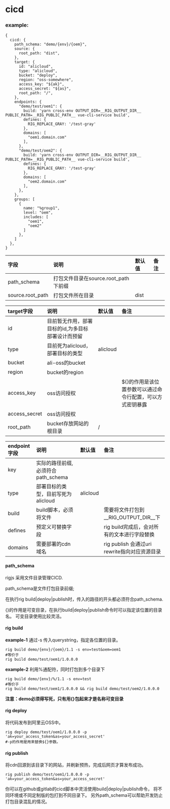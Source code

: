 # cicd
### example:
```json5
{
  cicd: {
    path_schema: "demo/{env}/{oem}",
    source: {
      root_path: "dist",
    },
    target: {
      id: "alicloud",
      type: "alicloud",
      bucket: "deploy",
      region: "oss-somewhere",
      access_key: "${ak}",
      access_secret: "${as}",
      root_path: "/",
    },
    endpoints: {
      "demo/test/oem1": {
        build: 'yarn cross-env OUTPUT_DIR=__RIG_OUTPUT_DIR__ PUBLIC_PATH=__RIG_PUBLIC_PATH__ vue-cli-service build',
        defines: {
          RIG_REPLACE_GRAY: '/test-gray'
        },
        domains: [
          "oem1.domain.com"
        ],
      },
      "demo/test/oem2": {
        build: 'yarn cross-env OUTPUT_DIR=__RIG_OUTPUT_DIR__ PUBLIC_PATH=__RIG_PUBLIC_PATH__ vue-cli-service build',
        defines: {
          RIG_REPLACE_GRAY: '/test-gray'
        },
        domains: [
          "oem2.domain.com"
        ],
      },
    },
    groups: [
      {
        name: "%group1",
        level: "oem",
        includes: [
          "oem1",
          "oem2"
        ]
      },
    ]
  },
}
```
|字段|说明|默认值|备注|
|:---|:---|:---|:---|
|path_schema|打包文件目录在source.root_path下前缀||
|source.root_path|打包文件所在目录|dist|

|target字段|说明|默认值|备注|
|:---|:---|:---|:---|
|id|目前暂无作用，部署目标的id,为多目标部署设计而预留|||
|type|目前死为alicloud，部署目标的类型|alicloud||
|bucket|ali-oss的bucket|
|region|bucket的region|
|access_key|oss访问授权| |${}的作用是该位置参数可以通过命令行配置，可以方式密钥暴露|
|access_secret|oss访问授权| ||
|root_path|bucket存放网站的根目录|/| |

|endpoint字段|说明|默认值|备注|
|:---|:---|:---|:---|
|key|实际的路径前缀,必须符合path_schema|||
|type|部署目标的类型，目前写死为alicloud|alicloud||
|build|build脚本，必须将文件||需要将文件打包到__RIG_OUTPUT_DIR__下|
|defines|预定义可替换字段||rig build完成后，会对所有的文本进行字段替换|
|domains|需要部署的cdn域名||rig publish 会通过uri rewrite指向对应资源目录|

#### path_schema
rigjs 采用文件目录管理CICD.

path_schema是文件打包目录前缀;

在执行rig build|deploy|publish时，传入的路径的开头都必须符合path_schema.

{}的作用是可变目录，在执行build|deploy|publish命令时可以指定该位置的目录名。
可变目录使用比较灵活。

#### rig build
**example-1**
通过-s 传入querystring，指定各位置的目录。
```shell
rig build demo/{env}/{oem}/1.1 -s env=test&oem=oem1
#等价于
rig build demo/test/oem1/1.0.0.0
```
**example-2**
利用%通配符，同时打包到多个目录下
```shell
rig build demo/{env}/%/1.1 -s env=test
#等价于
rig build demo/test/oem1/1.0.0.0 && rig build demo/test/oem2/1.0.0.0
```
**注意：demo必须得写死，只有用{}包起来才是名称可变目录**

#### rig deploy
将代码发布到阿里云OSS中。
```shell
rig deploy demo/test/oem1/1.0.0.0 -p 'ak=your_access_token&as=your_access_secret'
#-p的作用是用来替换${}参数。
```
#### rig publish
将cdn回源到该目录下的网站，并刷新预热，完成后网页才算发布成功。
```shell
rig publish demo/test/oem1/1.0.0.0 -p 'ak=your_access_token&as=your_access_secret'
```

你可以在github或gitlab的cicd脚本中灵活使用build|deploy|publish命令，
将不同环境或不同定制版的包打到不同目录下。
另外path_schema可以帮助开发防止打包目录混乱的情况。


